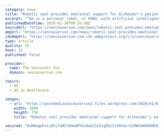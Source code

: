 ```yaml
---
category: news
title: "Robotic seal provides emotional support for Alzheimer's patients at Vancouver General Hospital"
excerpt: "“He is a personal robot, or PARO, with artificial intelligence and because he is white ... While the therapeutic benefits of live-therapy animals have been well-researched, using real animals with dementia patients in clinical settings presents real challenges, particularly among the frail and elderly. But Caspar seems to be getting the ..."
publishedDateTime: 2020-01-30T00:35:00Z
sourceUrl: "https://vancouversun.com/news/robotic-seal-provides-emotional-support-for-alzheimers-patients-at-vancouver-general-hospital"
ampUrl: "https://vancouversun.com/news/robotic-seal-provides-emotional-support-for-alzheimers-patients-at-vancouver-general-hospital/amp"
cdnAmpUrl: "https://vancouversun-com.cdn.ampproject.org/c/s/vancouversun.com/news/robotic-seal-provides-emotional-support-for-alzheimers-patients-at-vancouver-general-hospital/amp"
type: article
quality: 32
heat: 32
published: false

provider:
  name: The Vancouver Sun
  domain: vancouversun.com

topics:
  - AI
  - AI in Healthcare

images:
  - url: "https://postmediavancouversun2.files.wordpress.com/2020/01/0130_seal-w.jpg"
    width: 1000
    height: 750
    title: "Robotic seal provides emotional support for Alzheimer's patients at Vancouver General Hospital"

secured: "AvMXmgeFxtsEhjfaNIfdHuHPhhcDxbZ1CklgEQz2sYMrmx+1XOWYmHVD0Hh9ifT/NJ8CjGFY3S1qaN/cwVhlgn2jR+LmfuBdRste7fH2NtM+fUwRiVzsCYuksQzgoxeGU3Y3qMOoSDtLWOu6kxSLiZlUCbR2JGkvhXr6qW3QwSG8Z5YMLtrHNUzwbsjRwYmuQdzTfOwXQ1B2OBOp2xRp7uqVQeffOw7Sb0kKfNNGrlNPf5qB+9dGShF0gpmf1E4KeOwc9Jx6O9RlKZCisI8RBCnLRzZkMndSifD7WYOqizQGtlwbt4ah2R2Lry02zHRNedwrrVEcZxGBHRJMfTZU+OT/dfj/E6vCsqy/dcnNh/fGJXqCyo0ATyiVCPIF4guc6VEXLUi6uhYlWb6ncJ+Aoy3iuz+YbTh22LxOmmC/Kuai4Wj4s+g1I112iacxMxA9Q/osLStvhQPa1G2tcKR8k2JVab+wLMWhPtUhsb0ot/4=;aneM3INYv7Em/6w7G2VNgQ=="
---
```


